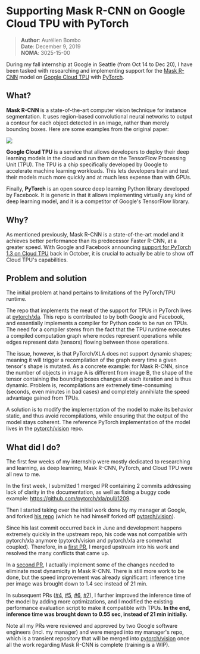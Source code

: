 # Supporting Mask R-CNN on Google Cloud TPU with PyTorch

> **Author**: Aurélien Bombo<br>
> **Date**: December 9, 2019<br>
> **NOMA**: 3025-15-00

During my fall internship at Google in Seattle (from Oct 14 to Dec 20),
I have been tasked with researching and implementing support for the [Mask R-CNN][mask_rcnn]
model on [Google Cloud TPU][cloud_tpu] with [PyTorch][pytorch].

## What?

**Mask R-CNN** is a state-of-the-art computer vision technique for instance
segmentation. It uses region-based convolutional neural networks to output a
contour for each object detected in an image, rather than merely bounding boxes.
Here are some examples from the original paper:

![](https://miro.medium.com/max/4000/1*lMEd6AcDmpH0mDzBHyiERw.png)

**Google Cloud TPU** is a service that allows developers to deploy their
deep learning models in the cloud and run them on the TensorFlow Processing Unit
(TPU). The TPU is a chip specifically developed by Google to accelerate
machine learning workloads. This lets developers train and test their
models much more quickly and at much less expense than with GPUs.

Finally, **PyTorch** is an open source deep learning Python library developed by Facebook.
It is generic in that it allows implementing virtually any kind of deep learning
model, and it is a competitor of Google's TensorFlow library.

## Why?

As mentioned previously, Mask R-CNN is a state-of-the-art model and it achieves
better performance than its predecessor Faster R-CNN, at a greater speed.
With Google and Facebook announcing [support for PyTorch 1.3 on Cloud TPU][pytorch_tpu_blog]
back in October, it is crucial to actually be able to show off Cloud TPU's
capabilities.

## Problem and solution

The initial problem at hand pertains to limitations of the PyTorch/TPU runtime.

The repo that implements the meat of the support for TPUs in PyTorch lives at
[pytorch/xla](https://github.com/pytorch/xla). This repo is contributed to by
both Google and Facebook, and essentially implements a compiler for Python
code to be run on TPUs. The need for a compiler stems from the fact that the
TPU runtime executes a compiled computation graph where nodes represent operations
while edges represent data (tensors) flowing between those operations.

The issue, however, is that PyTorch/XLA does not support dynamic shapes; meaning
it will trigger a recompilation of the graph every time a given tensor's shape is
mutated. As a concrete example: for Mask R-CNN, since the number of objects in
image A is different from image B, the shape of the tensor containing the bounding
boxes changes at each iteration and is thus dynamic. Problem is, recompilations
are extremely time-consuming (seconds, even minutes in bad cases) and completely
annihilate the speed advantage gained from TPUs.

A solution is to modify the implementation of the model to make its behavior
static, and thus avoid recompilations, while ensuring that the output of the model
stays coherent. The reference PyTorch implementation of the model lives in the
[pytorch/vision][pytorch_vision] repo.

## What did I do?

The first few weeks of my internship were mostly dedicated to researching and
learning, as deep learning, Mask R-CNN, PyTorch, and Cloud TPU were all new to me.

In the first week, I submitted 1 merged PR containing 2 commits addressing
lack of clarity in the documentation, as well as fixing a buggy code example:
https://github.com/pytorch/xla/pull/1209.

Then I started taking over the initial work done by my manager at Google, and
forked [his repo](manager_repo) (which he had himself forked off
[pytorch/vision](pytorch_vision)).

Since his last commit occurred back in June and development happens extremely
quickly in the upstream repo, his code was not compatible with pytorch/xla anymore
(pytorch/vision and pytorch/xla are somewhat coupled). Therefore, in a
[first PR][merge_pr], I merged upstream into his work and resolved the many
conflicts that came up.

In a [second PR][2nd_pr], I actually implement some of the changes needed to
eliminate most dynamicity in Mask R-CNN. There is still more work to be done,
but the speed improvement was already significant: inference time per image was
brought down to 1.4 sec instead of 21 min.

In subsequent PRs ([#4][pr4], [#5][pr5], [#6][pr6], [#7][pr7]), I further improved
the inference time of the model by adding more optimizations, and I modified
the existing performance evaluation script to make it compatible with TPUs.
**In the end, inference time was brought down to 0.55 sec, instead of 21 min initially.**

Note all my PRs were reviewed and approved by two Google software engineers (incl. my manager)
and were merged into my manager's repo, which is a transient repository that will
be merged into [pytorch/vision](pytorch_vision) once all the work regarding
Mask R-CNN is complete (training is a WIP).

[mask_rcnn]: https://arxiv.org/abs/1703.06870
[cloud_tpu]: https://cloud.google.com/tpu/
[pytorch]: https://pytorch.org/
[pytorch_tpu_blog]: https://pytorch.org/blog/pytorch-1-dot-3-adds-mobile-privacy-quantization-and-named-tensors/
[pytorch_vision]: https://github.com/pytorch/vision
[manager_repo]: https://github.com/jysohn23/vision/tree/tpu_compat
[merge_pr]: https://github.com/jysohn23/vision/pull/2
[2nd_pr]: https://github.com/jysohn23/vision/pull/3
[pr4]: https://github.com/jysohn23/vision/pull/4
[pr5]: https://github.com/jysohn23/vision/pull/5
[pr6]: https://github.com/jysohn23/vision/pull/6
[pr7]: https://github.com/jysohn23/vision/pull/7
